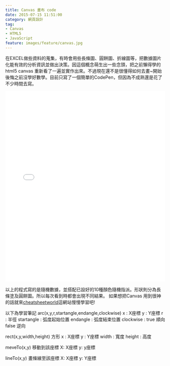 ```yaml
---
title: Canvas 畫布 code
date: 2015-07-15 11:51:00
category: 網頁設計
tag:
- Canvas
- HTML5
- JavaScript
feature: images/feature/canvas.jpg
---
```

在EXCEL做些資料的蒐集，有時會用些長條圖、圓餅圖、折線圖等，把數據圖片化能有效的分析資訊並做出決策。因這個概念萌生出一些念頭，把之前懶得學的 html5 canvas 重新看了一遍並實作出來。不過現在還不是很懂得如何去畫~開始後悔之前沒學好數學。目前只寫了一個簡單的CodePen，但因為不成熟還是花了不少時間去寫。

<iframe height='600' width='100%' scrolling='no' src='//codepen.io/dkbo/embed/Qbxjqb/?height=600&theme-id=4234&default-tab=result' frameborder='no' allowtransparency='true' allowfullscreen='true' >See the Pen <a href='http://codepen.io/dkbo/pen/Qbxjqb/'>Qbxjqb</a> by dkbo (<a href='http://codepen.io/dkbo'>@dkbo</a>) on <a href='http://codepen.io'>CodePen</a>.
</iframe>

以上的程式寫的是隨機數據，並搭配已設好的10種顏色隨機指派。形狀則分為長條塗及圓餅圖。所以每次看到時都會出現不同結果。
如果想把Canvas 用到很神的話就來<a href="http://cheatsheetworld.com/programming/html5-canvas-cheat-sheet/">cheatsheetworld</a>這網站慢慢學習吧!

以下為學習筆記
arc(x,y,r,startangle,endangle,clockwise)
x : X座標
y : Y座標
r : 半徑
startangle : 弧度起始位置
endangle : 弧度結束位置
clockwise : true 順向 false 逆向

rect(x,y,width,height)
方形
x : X座標
y : Y座標
width : 寬度
height : 高度

meveTo(x,y)
移動到該座標
X: X座標
y: y座標

lineTo(x,y)
畫條線至該座標
X: X座標
y: Y座標
